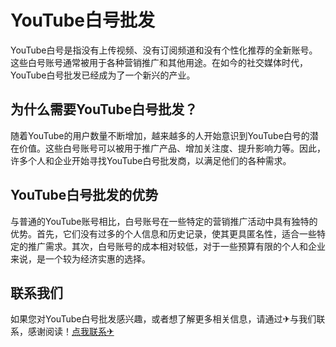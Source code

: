 # YouTube白号批发

YouTube白号是指没有上传视频、没有订阅频道和没有个性化推荐的全新账号。这些白号账号通常被用于各种营销推广和其他用途。在如今的社交媒体时代，YouTube白号批发已经成为了一个新兴的产业。

## 为什么需要YouTube白号批发？

随着YouTube的用户数量不断增加，越来越多的人开始意识到YouTube白号的潜在价值。这些白号账号可以被用于推广产品、增加关注度、提升影响力等。因此，许多个人和企业开始寻找YouTube白号批发商，以满足他们的各种需求。

## YouTube白号批发的优势

与普通的YouTube账号相比，白号账号在一些特定的营销推广活动中具有独特的优势。首先，它们没有过多的个人信息和历史记录，使其更具匿名性，适合一些特定的推广需求。其次，白号账号的成本相对较低，对于一些预算有限的个人和企业来说，是一个较为经济实惠的选择。

## 联系我们

如果您对YouTube白号批发感兴趣，或者想了解更多相关信息，请通过✈与我们联系，感谢阅读！[点我联系✈](https://gm.G208.com)